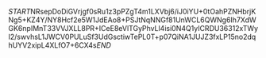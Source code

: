 $START$NRsepDoDiGVrjgf0sRu1z3pPZgT4m1LXVbj6/iJ0iYU+0tOahPZNHbrjKNg5+KZ4Y/NY8Hcf2e5W1JdEAo8+PSJtNqNNGf81UnWCL6QWNg6Ih7XdWGK6npIMnT33VVJXLL8PR+ICeE8eVlTGyPhvLl4isi0N4Q1yICRDU36312xTWyI2/swvhsL1JWCV0PULuSf3UdGsctiwTePL0T+p07QiNA1JUJZ3fxLP15no2dqhUYV2xipL4XLfO7+6CX4s$END$